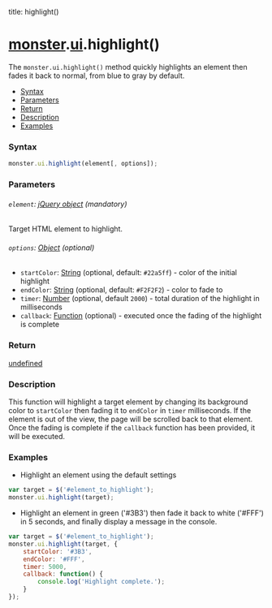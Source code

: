 title: highlight()

# [monster][monster].[ui][ui].highlight()
The `monster.ui.highlight()` method quickly highlights an element then fades it back to normal, from blue to gray by default.

* [Syntax](#syntax)
* [Parameters](#parameters)
* [Return](#return)
* [Description](#description)
* [Examples](#examples)

### Syntax
```javascript
monster.ui.highlight(element[, options]);
```

### Parameters

###### `element`: [jQuery object][jquery] (mandatory)

Target HTML element to highlight.

###### `options`: [Object][object_literal] (optional)

* `startColor`: [String][string_literal] (optional, default: `#22a5ff`) - color of the initial highlight
* `endColor`: [String][string_literal] (optional, default: `#F2F2F2`) - color to fade to
* `timer`: [Number][integer] (optional, default `2000`) - total duration of the highlight in milliseconds
* `callback`: [Function][function] (optional) - executed once the fading of the highlight is complete

### Return

[undefined][undefined]

### Description

This function will highlight a target element by changing its background color to `startColor` then fading it to `endColor` in `timer` milliseconds. If the element is out of the view, the page will be scrolled back to that element. Once the fading is complete if the `callback` function has been provided, it will be executed.

### Examples
* Highlight an element using the default settings
```javascript
var target = $('#element_to_highlight');
monster.ui.highlight(target);
```

* Highlight an element in green ('#3B3') then fade it back to white ('#FFF') in 5 seconds, and finally display a message in the console.
```javascript
var target = $('#element_to_highlight');
monster.ui.highlight(target, {
	startColor: '#3B3',
	endColor: '#FFF',
	timer: 5000,
	callback: function() {
		console.log('Highlight complete.');
	}
});
```

[monster]: ../../monster.md
[ui]: ../ui.md

[jquery]: http://api.jquery.com/Types/#jQuery
[object_literal]: https://developer.mozilla.org/en-US/docs/Web/JavaScript/Guide/Values,_variables,_and_literals#Object_literals
[undefined]: https://developer.mozilla.org/en-US/docs/Web/JavaScript/Reference/Global_Objects/undefined
[string_literal]: https://developer.mozilla.org/en-US/docs/Web/JavaScript/Guide/Values,_variables,_and_literals#String_literals
[integer]: https://developer.mozilla.org/en-US/docs/Web/JavaScript/Guide/Values,_variables,_and_literals#Integers
[function]: https://developer.mozilla.org/en-US/docs/Web/JavaScript/Reference/Functions
